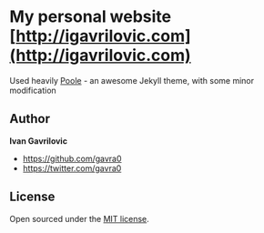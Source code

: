 # My personal website [http://igavrilovic.com](http://igavrilovic.com)

Used heavily [Poole](https://github.com/poole/poole) - an awesome Jekyll theme, with some minor modification 

## Author

**Ivan Gavrilovic**
- <https://github.com/gavra0>
- <https://twitter.com/gavra0>


## License

Open sourced under the [MIT license](LICENSE.md).
